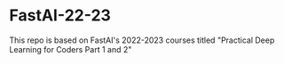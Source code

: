 # FastAI-22-23
This repo is based on FastAI's 2022-2023 courses titled "Practical Deep Learning for Coders Part 1 and 2"

